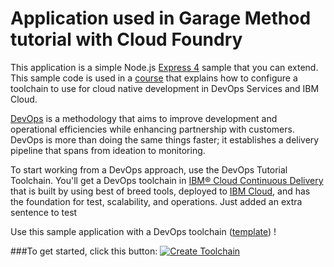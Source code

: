 # Application used in Garage Method tutorial with Cloud Foundry

This application is a simple Node.js [Express 4](http://expressjs.com/) sample that you can extend. This sample code is used in a [course](https://www.ibm.com/cloud/garage/content/course/garage-method-for-cloud-advocate) that explains how to configure a toolchain to use for cloud native development in DevOps Services and IBM Cloud. 

[DevOps](https://en.wikipedia.org/wiki/DevOps) is a methodology that aims to improve development and operational efficiencies while enhancing partnership with customers. DevOps is more than doing the same things faster; it establishes a delivery pipeline that spans from ideation to monitoring.  

To start working from a DevOps approach, use the DevOps Tutorial Toolchain. You'll get a DevOps toolchain in [IBM&reg; Cloud Continuous Delivery](https://cloud.ibm.com/devops) that is built by using best of breed tools, deployed to [IBM Cloud](https://cloud.ibm.com), and has the foundation for test, scalability, and operations. Just added an extra sentence to test

Use this sample application with a DevOps toolchain ([template](https://github.com/open-toolchain/cloud-native-toolchain-tutorial)) !

###To get started, click this button:
[![Create Toolchain](https://cloud.ibm.com/devops/graphics/create_toolchain_button.png)](https://cloud.ibm.com/devops/setup/deploy?repository=https://github.com/open-toolchain/cloud-native-toolchain-tutorial)
